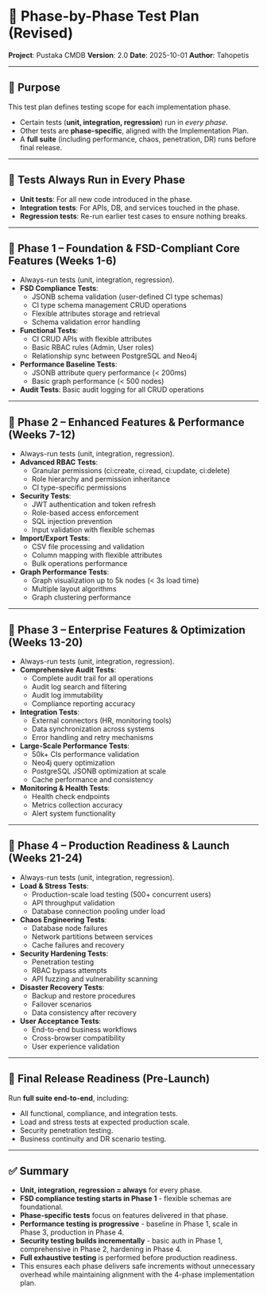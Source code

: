 # 🧪 Phase-by-Phase Test Plan (Revised)

**Project**: Pustaka CMDB
**Version**: 2.0
**Date**: 2025-10-01
**Author**: Tahopetis  

---

## 🎯 Purpose
This test plan defines testing scope for each implementation phase.  
- Certain tests (**unit, integration, regression**) run in *every phase*.  
- Other tests are **phase-specific**, aligned with the Implementation Plan.  
- A **full suite** (including performance, chaos, penetration, DR) runs before final release.  

---

## 🔹 Tests Always Run in Every Phase
- **Unit tests**: For all new code introduced in the phase.  
- **Integration tests**: For APIs, DB, and services touched in the phase.  
- **Regression tests**: Re-run earlier test cases to ensure nothing breaks.  

---

## 🔹 Phase 1 – Foundation & FSD-Compliant Core Features (Weeks 1-6)
- Always-run tests (unit, integration, regression).
- **FSD Compliance Tests**:
  - JSONB schema validation (user-defined CI type schemas)
  - CI type schema management CRUD operations
  - Flexible attributes storage and retrieval
  - Schema validation error handling
- **Functional Tests**:
  - CI CRUD APIs with flexible attributes
  - Basic RBAC rules (Admin, User roles)
  - Relationship sync between PostgreSQL and Neo4j
- **Performance Baseline Tests**:
  - JSONB attribute query performance (< 200ms)
  - Basic graph performance (< 500 nodes)
- **Audit Tests**: Basic audit logging for all CRUD operations

---

## 🔹 Phase 2 – Enhanced Features & Performance (Weeks 7-12)
- Always-run tests (unit, integration, regression).
- **Advanced RBAC Tests**:
  - Granular permissions (ci:create, ci:read, ci:update, ci:delete)
  - Role hierarchy and permission inheritance
  - CI type-specific permissions
- **Security Tests**:
  - JWT authentication and token refresh
  - Role-based access enforcement
  - SQL injection prevention
  - Input validation with flexible schemas
- **Import/Export Tests**:
  - CSV file processing and validation
  - Column mapping with flexible attributes
  - Bulk operations performance
- **Graph Performance Tests**:
  - Graph visualization up to 5k nodes (< 3s load time)
  - Multiple layout algorithms
  - Graph clustering performance

---

## 🔹 Phase 3 – Enterprise Features & Optimization (Weeks 13-20)
- Always-run tests (unit, integration, regression).
- **Comprehensive Audit Tests**:
  - Complete audit trail for all operations
  - Audit log search and filtering
  - Audit log immutability
  - Compliance reporting accuracy
- **Integration Tests**:
  - External connectors (HR, monitoring tools)
  - Data synchronization across systems
  - Error handling and retry mechanisms
- **Large-Scale Performance Tests**:
  - 50k+ CIs performance validation
  - Neo4j query optimization
  - PostgreSQL JSONB optimization at scale
  - Cache performance and consistency
- **Monitoring & Health Tests**:
  - Health check endpoints
  - Metrics collection accuracy
  - Alert system functionality

---

## 🔹 Phase 4 – Production Readiness & Launch (Weeks 21-24)
- Always-run tests (unit, integration, regression).
- **Load & Stress Tests**:
  - Production-scale load testing (500+ concurrent users)
  - API throughput validation
  - Database connection pooling under load
- **Chaos Engineering Tests**:
  - Database node failures
  - Network partitions between services
  - Cache failures and recovery
- **Security Hardening Tests**:
  - Penetration testing
  - RBAC bypass attempts
  - API fuzzing and vulnerability scanning
- **Disaster Recovery Tests**:
  - Backup and restore procedures
  - Failover scenarios
  - Data consistency after recovery
- **User Acceptance Tests**:
  - End-to-end business workflows
  - Cross-browser compatibility
  - User experience validation

---

## 🔹 Final Release Readiness (Pre-Launch)
Run **full suite end-to-end**, including:  
- All functional, compliance, and integration tests.  
- Load and stress tests at expected production scale.  
- Security penetration testing.  
- Business continuity and DR scenario testing.  

---

## ✅ Summary
- **Unit, integration, regression = always** for every phase.
- **FSD compliance testing starts in Phase 1** - flexible schemas are foundational.
- **Phase-specific tests** focus on features delivered in that phase.
- **Performance testing is progressive** - baseline in Phase 1, scale in Phase 3, production in Phase 4.
- **Security testing builds incrementally** - basic auth in Phase 1, comprehensive in Phase 2, hardening in Phase 4.
- **Full exhaustive testing** is performed before production readiness.
- This ensures each phase delivers safe increments without unnecessary overhead while maintaining alignment with the 4-phase implementation plan.  

